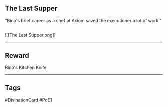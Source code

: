 ## The Last Supper
"Bino's brief career as a chef at Axiom saved the executioner a lot of work."
## 
![[The Last Supper.png]]

---
## Reward
Bino's Kitchen Knife

---
## Tags
#DivinationCard
#PoE1